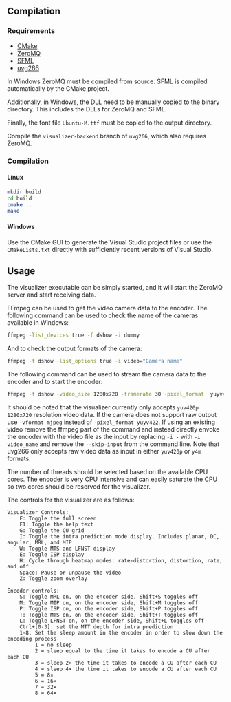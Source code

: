 
## Compilation

### Requirements

- [CMake](https://cmake.org/download/)
- [ZeroMQ](https://github.com/zeromq/libzmq)
- [SFML](https://www.sfml-dev.org/download.php)
- [uvg266](https://github.com/ultravideo/uvg266/tree/visualizer-backend)

In Windows ZeroMQ must be compiled from source. SFML is compiled automatically by the CMake project.

Additionally, in Windows, the DLL need to be manually copied to the binary directory. This includes the DLLs for ZeroMQ and SFML.

Finally, the font file `Ubuntu-M.ttf` must be copied to the output directory.

Compile the `visualizer-backend` branch of `uvg266`, which also requires ZeroMQ.

### Compilation

#### Linux
```bash
mkdir build
cd build
cmake ..
make
```

#### Windows
Use the CMake GUI to generate the Visual Studio project files or use the `CMakeLists.txt` directly with sufficiently recent versions of Visual Studio.

## Usage

The visualizer executable can be simply started, and it will start the ZeroMQ server and start receiving data.

FFmpeg can be used to get the video camera data to the encoder. The following command can be used to check the name of the cameras available in Windows:

```bash
ffmpeg -list_devices true -f dshow -i dummy
```

And to check the output formats of the camera:

```bash
ffmpeg -f dshow -list_options true -i video="Camera name"
```

The following command can be used to stream the camera data to the encoder and to start the encoder:

```bash
ffmpeg -f dshow -video_size 1280x720 -framerate 30 -pixel_format  yuyv422 -i video="Camera name"  -filter:v "format=yuv420p" -pixel_format yuv420p -f rawvideo - | ./uvg266 -i - --input-res 1280x720 --preset veryslow --rd 3 -p 1 --mrl --mip --mts intra --isp --no-cpuid --lfnst --mtt-depth-intra 3 --pu-depth-intra 0-8 -o a --skip-input --threads 12
```

It should be noted that the visualizer currently only accepts `yuv420p` `1280x720` resolution video data. If the camera does not support raw output use `-vformat mjpeg` instead of `-pixel_format yuyv422`. If using an existing video remove the ffmpeg part of the command and instead directly envoke the encoder with the video file as the input by replacing `-i -` with `-i video_name` and remove the `--skip-input` from the command line. Note that uvg266 only accepts raw video data as input in either `yuv420p` or `y4m` formats.

The number of threads should be selected based on the available CPU cores. The encoder is very CPU intensive and can easily saturate the CPU so two cores should be reserved for the visualizer.


The controls for the visualizer are as follows:
````
Visualizer Controls:
    F: Toggle the full screen
    F1: Toggle the help text
    G: Toggle the CU grid
    I: Toggle the intra prediction mode display. Includes planar, DC, angular, MRL, and MIP
    W: Toggle MTS and LFNST display
    E: Toggle ISP display
    H: Cycle through heatmap modes: rate-distortion, distortion, rate, and off
    Space: Pause or unpause the video
    Z: Toggle zoom overlay

Encoder controls:
    S: Toggle MRL on, on the encoder side, Shift+S toggles off
    M: Toggle MIP on, on the encoder side, Shift+M toggles off
    P: Toggle ISP on, on the encoder side, Shift+P toggles off
    T: Toggle MTS on, on the encoder side, Shift+T toggles off
    L: Toggle LFNST on, on the encoder side, Shift+L toggles off
    Ctrl+[0-3]: set the MTT depth for intra prediction
    1-8: Set the sleep amount in the encoder in order to slow down the encoding process
         1 = no sleep
         2 = sleep equal to the time it takes to encode a CU after each CU
         3 = sleep 2× the time it takes to encode a CU after each CU
         4 = sleep 4× the time it takes to encode a CU after each CU
         5 = 8×
         6 = 16×
         7 = 32×
         8 = 64×
````
